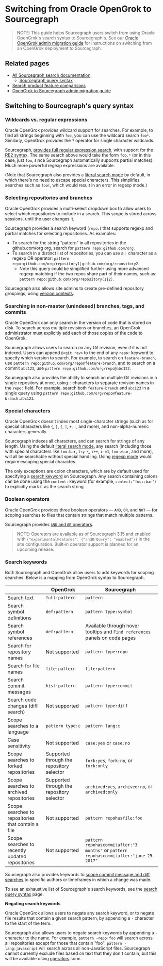 # Switching from Oracle OpenGrok to Sourcegraph

> NOTE: This guide helps Sourcegraph users switch from using Oracle OpenGrok's search syntax to Sourcegraph's. See our [Oracle OpenGrok admin migration guide](../../admin/migration/opengrok.md) for instructions on switching from an OpenGrok deployment to Sourcegraph.

## Related pages

- [All Sourcegraph search documentation](index.md)
  - [Sourcegraph query syntax](queries.md)
- [Search product feature comparisons](https://about.sourcegraph.com/workflow)
- [OpenGrok to Sourcegraph admin migration guide](../../admin/migration/opengrok.md)

## Switching to Sourcegraph's query syntax

### Wildcards vs. regular expressions

Oracle OpenGrok provides wildcard support for searches. For example, to find all strings beginning with `foo`, you can use the wildcard search `foo*`. Similarly, OpenGrok provides the `?` operator for single character wildcards.

Sourcegraph, [provides full regular expression search](queries.md#regexp-search), with support for the [RE2 syntax](https://golang.org/s/re2syntax). The same search above would take the form `foo.*` (or in this case, just `foo`, since Sourcegraph automatically supports partial matches). Much more powerful regexp expressions are available.

(Note that Sourcegraph also provides a [literal search mode](queries.md#Literal-search-default) by default, in which there's no need to escape special characters. This simplifies searches such as `foo(`, which would result in an error in regexp mode.)

### Selecting repositories and branches

Oracle OpenGrok provides a multi-select dropdown box to allow users to select which repositories to include in a search. This scope is stored across sessions, until the user changes it.

Sourcegraph provides a search keyword (`repo:`) that supports regexp and partial matches for selecting repositories. As examples: 

- To search for the string "pattern" in all repositories in the github.com/org org, search for `pattern repo:github.com/org`. 
- To search in a distinct list of repositories, you can use a `|` character as a regexp OR operator: `pattern repo:github.com/org/repository1|github.com/org/repository2`.
  - Note this query could be simplified further using more advanced regexp matching if the two repos share part of their names, such as: `pattern repo:github.com/org/repository(1|2)`.

Sourcegraph also allows site admins to create pre-defined repository groupings, using [version contexts](index.md#version-contexts-experimental).

### Searching in non-master (unindexed) branches, tags, and commits

Oracle OpenGrok can only search in the version of code that is stored on disk. To search across multiple revisions or branches, an OpenGrok administrator must explicitly add each of those copies of the code to OpenGrok.

Sourcegraph allows users to search on any Git revision, even if it is not indexed. Users can append `@<git rev>` to the end of any `repo:` keyword to specify which version to search. For example, to search on `feature-branch`, use `pattern repo:github.com/org/repo@feature-branch`, and to search on a commit `abc123`, use `pattern repo:github.com/org/repo@abc123`.

Sourcegraph also provides the ability to search on multiple Git revisions in a single repository at once, using `:` characters to separate revision names in the `repo:` field. For example, search both `feature-branch` and `abc123` in a single query using `pattern repo:github.com/org/repo@feature-branch:abc123`.

### Special characters

Oracle OpenGrok doesn't index most single-character strings (such as for special characters like `{`, `}`, `[`, `]`, `+`, `-`, and more), and non-alpha-numeric characters generally.

Sourcegraph indexes all characters, and can search for strings of any length. Using the default [literal search mode](queries.md#Literal-search-default), any search (including those with special characters like `foo.bar`, `try {`, `i++`, `i-=1`, `foo->bar`, and more), will all be searchable without special handling. Using [regexp mode](queries.md#regexp-search) would require escaping special charactes.

The only exceptions are colon characters, which are by default used for specifying a [search keyword](#search-keywords) on Sourcegraph. Any search containing colons can be done using the `content:` keyword (for example, `content:"foo::bar"`) to explicitly mark it as the search string.

### Boolean operators

Oracle OpenGrok provides three boolean operators — `AND`, `OR`, and `NOT` — for scoping searches to files that contain strings that match multiple patterns.

Sourcegraph provides [`AND` and `OR` operators](queries.md#operators).

> NOTE: Operators are available as of Sourcegraph 3.15 and enabled with `{"experimentalFeatures": {"andOrQuery": "enabled"}}` in the site configuration. Built-in operator support is planned for an upcoming release.

### Search keywords

Both Sourcegraph and OpenGrok allow users to add keywords for scoping searches. Below is a mapping from OpenGrok syntax to Sourcegraph.

| | OpenGrok | Sourcegraph |
|-------------------|------------|--------|
| Search text | `full:pattern` | `pattern` |
| Search symbol definitions | `def:pattern` | `pattern type:symbol` |
| Search symbol references | `def:pattern` | Available through hover tooltips and `Find references` panels on code pages |
| Search for repository names | Not supported | `pattern type:repo` |
| Search for file names | `file:pattern` | `file:pattern` |
| Search commit messages | `hist:pattern` | `pattern type:commit` |
| Search code changes (diff search) | Not supported | `pattern type:diff` |
| Scope searches to a language | `pattern type:c` | `pattern lang:c` |
| Case sensitivity | Not supported | `case:yes` or `case:no` |
| Scope searches to forked repositories | Supported through the repository selector | `fork:yes`, `fork:no`, or `fork:only` |
| Scope searches to archived repositories | Supported through the repository selector | `archived:yes`, `archived:no`, or `archived:only` |
| Scope searches to repositories that contain a file | Not supported | `pattern repohasfile:foo` |
| Scope searches to recently updated repositories | Not supported | `pattern repohascommitafter:"3 months"` or `pattern repohascommitafter:"june 25 2017"` |

Sourcegraph also provides keywords to [scope commit message and diff searches](queries.md#keywords-diff-and-commit-searches-only) to specific authors or timeframes in which a change was made.

To see an exhaustive list of Sourcegraph's search keywords, see the [search query syntax](queries.md#keywords-all-searches) page.

**Negating search keywords**

Oracle OpenGrok allows users to negate any search keyword, or to negate file results that contain a given search pattern, by appending a `-` character to the start of the term.

Sourcegraph also allows users to negate search keywords by appending a `-` character to the name. For example, `pattern -repo:foo` will search across all repositories except for those that contain "foo". `pattern -lang:javascript` will search across all non-JavaScript files. Sourcegraph cannot currently exclude files based on text that they don't contain, but this will be available using [operators](queries.md#operators) soon.

